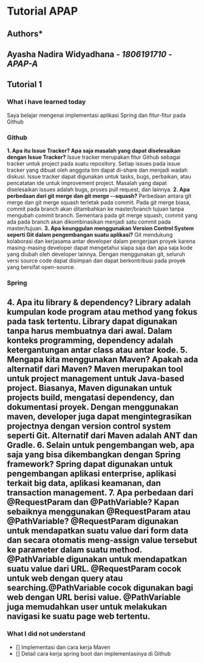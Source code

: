# Tutorial APAP
## Authors*
**Ayasha Nadira Widyadhana** - *1806191710* - *APAP-A*
---
## Tutorial 1
### What i have learned today
Saya belajar mengenai implementasi aplikasi Spring dan fitur-fitur pada Github
### Github
**1. Apa itu Issue Tracker? Apa saja masalah yang dapat diselesaikan dengan Issue Tracker?**
Issue tracker merupakan fitur Github sebagai tracker untuk project pada suatu repository. Setiap issues pada 
issue tracker yang dibuat oleh anggota tim dapat di-share dan menjadi wadah diskusi. Issue tracker dapat 
digunakan untuk tasks, bugs, perbaikan, atau pencatatan ide untuk improvement project. Masalah yang dapat 
diselesaikan issues adalah bugs, proses pull request, dan lainnya. 
**2. Apa perbedaan dari git merge dan git merge --squash?**
Perbedaan antara git merge dan git merge squash terletak pada commit. Pada git merge biasa, commit pada 
branch akan ditambahkan ke master/branch tujuan tanpa mengubah commit branch. Sementara pada git merge 
squash, commit yang ada pada branch akan dikombinasikan menjadi satu commit pada master/tujuan.
**3. Apa keunggulan menggunakan Version Control System seperti Git dalam pengembangan suatu aplikasi?**
Git mendukung kolaborasi dan kerjasama antar developer dalam pengerjaan proyek karena masing-masing 
developer dapat mengetahui siapa saja dan apa saja kode yang diubah oleh developer lainnya. Dengan 
menggunakan git, seluruh versi source code dapat disimpan dan dapat berkontribusi pada proyek yang bersifat 
open-source.

### Spring
**4. Apa itu library & dependency?**
Library adalah kumpulan kode program atau method yang fokus pada task tertentu. Library dapat digunakan 
tanpa harus membuatnya dari awal. Dalam konteks programming, dependency adalah ketergantungan antar class 
atau antar kode. 
**5. Mengapa kita menggunakan Maven? Apakah ada alternatif dari Maven?**
Maven merupakan tool untuk project management untuk Java-based project. Biasanya, Maven digunakan untuk 
projects build, mengatasi dependency, dan dokumentasi proyek. Dengan menggunakan maven, developer juga dapat 
mengintegrasikan projectnya dengan version control system seperti Git. Alternatif dari Maven adalah ANT dan 
Gradle.
**6. Selain untuk pengembangan web, apa saja yang bisa dikembangkan dengan Spring framework?**
Spring dapat digunakan untuk pengembangan aplikasi enterprise, aplikasi terkait big data, aplikasi keamanan, 
dan transaction management. 
**7. Apa perbedaan dari @RequestParam dan @PathVariable? Kapan sebaiknya menggunakan @RequestParam atau 
@PathVariable?**
@RequestParam digunakan untuk mendapatkan suatu value dari form data dan secara otomatis meng-assign value 
tersebut ke parameter dalam suatu method. @PathVariable digunakan untuk mendapatkan suatu value dari URL. 
@RequestParam cocok untuk web dengan query atau searching.@PathVariable cocok digunakan bagi web 
dengan URL berisi value. @PathVariable juga memudahkan user untuk melakukan navigasi ke suatu page web 
tertentu. 
---
### What I did not understand
- [] Implementasi dan cara kerja Maven
- [] Detail cara kerja spring boot dan implementasinya di Github